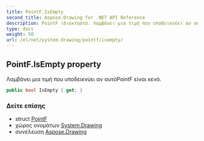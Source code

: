 ```yaml
---
title: PointF.IsEmpty
second_title: Aspose.Drawing for .NET API Reference
description: PointF ιδιοκτησία. Λαμβάνει μια τιμή που υποδεικνύει αν αυτόPointF είναι κενό.
type: docs
weight: 50
url: /el/net/system.drawing/pointf/isempty/
---
```

## PointF.IsEmpty property

Λαμβάνει μια τιμή που υποδεικνύει αν αυτόPointF είναι κενό.

```csharp
public bool IsEmpty { get; }
```

### Δείτε επίσης

* struct [PointF](../)
* χώρος ονομάτων [System.Drawing](../../pointf/)
* συνέλευση [Aspose.Drawing](../../../)


